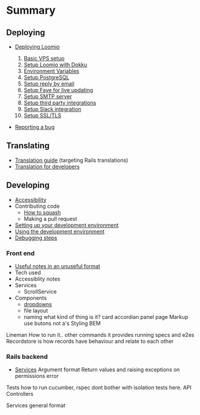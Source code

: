 # Summary

## Deploying
* [Deploying Loomio](setup_loomio_production.md)
  1. [Basic VPS setup](basic_vps_setup.md)
  2. [Setup Loomio with Dokku](install_loomio_with_dokku.md)
  3. [Environment Variables](environment_variables.md)
  4. [Setup PostgreSQL](setup_postgresql.md)
  5. [Setup reply by email](setup_reply_by_email.md)
  6. [Setup Faye for live updating](setup_faye.md)
  7. [Setup SMTP server](setup_smtp_server.md)
  8. [Setup third party integrations](setup_loomio_integrations.md)
  9. [Setup Slack integration](setup_slack.md)
  9. [Setup SSL/TLS](setup_ssl.md)

* [Reporting a bug](reporting_a_bug.md)

## Translating
* [Translation guide](translation.md) (targeting Rails translations)
* [Translation for developers](translation_for_developers.md)

## Developing
* [Accessibility](accessibility.md)
* Contributing code
  * [How to squash](how_to_squash.md)
  * Making a pull request
* [Setting up your development environment](setup_development_environment.md)
* [Using the development environment](using_development.md)
* [Debugging steps](debugging.md)

### Front end
  * [Useful notes in an unuseful format](code_guidelines.md)
  * Tech used
  * Accessiblity notes
  * Services
    * ScrollService
  * Components
    * [dropdowns](ui_dropdowns.md)
    * file layout
    * naming
      what kind of thing is it?
        card
        accordian
        panel
        page
    Markup
      use butons not a's
    Styling
      BEM

  Lineman
    How to run it..
    other commands it provides
    running specs and e2es
  Recordstore
    is how records have behaviour and relate to each other

### Rails backend
- [Services](ruby_services.md)
  Argument format
  Return values and raising exceptions on permissions error

Tests
  how to run cucumber, rspec
  dont bother with isolation tests here.
API Controllers

Services
  general format
